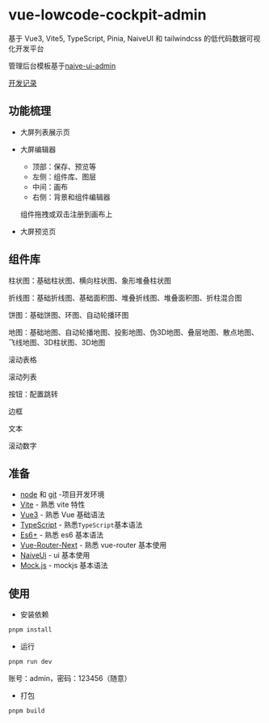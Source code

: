 # vue-lowcode-cockpit-admin

基于 Vue3, Vite5, TypeScript, Pinia, NaiveUI 和 tailwindcss 的低代码数据可视化开发平台

管理后台模板基于[naive-ui-admin](https://github.com/jekip/naive-ui-admin)

[开发记录](https://github.com/csmSimona/vue-lowcode-cockpit-admin/blob/main/DEVRECORD.md)



## 功能梳理

- 大屏列表展示页

- 大屏编辑器

  - 顶部：保存、预览等
  - 左侧：组件库、图层
  - 中间：画布
  - 右侧：背景和组件编辑器

   组件拖拽或双击注册到画布上

- 大屏预览页



## **组件库**

柱状图：基础柱状图、横向柱状图、象形堆叠柱状图

折线图：基础折线图、基础面积图、堆叠折线图、堆叠面积图、折柱混合图

饼图：基础饼图、环图、自动轮播环图

地图：基础地图、自动轮播地图、投影地图、伪3D地图、叠层地图、散点地图、飞线地图、3D柱状图、3D地图

滚动表格

滚动列表

按钮：配置跳转

边框

文本

滚动数字 



## 准备

- [node](http://nodejs.org/) 和 [git](https://git-scm.com/) -项目开发环境
- [Vite](https://vitejs.dev/) - 熟悉 vite 特性
- [Vue3](https://v3.vuejs.org/) - 熟悉 Vue 基础语法
- [TypeScript](https://www.typescriptlang.org/) - 熟悉`TypeScript`基本语法
- [Es6+](http://es6.ruanyifeng.com/) - 熟悉 es6 基本语法
- [Vue-Router-Next](https://next.router.vuejs.org/) - 熟悉 vue-router 基本使用
- [NaiveUi](https://www.naiveui.com/) - ui 基本使用
- [Mock.js](https://github.com/nuysoft/Mock) - mockjs 基本语法




## 使用

- 安装依赖

```bash
pnpm install
```

- 运行

```bash
pnpm run dev
```

账号：admin，密码：123456（随意）

- 打包

```bash
pnpm build
```

